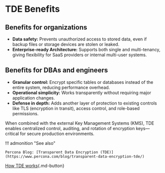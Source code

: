 # TDE Benefits

## Benefits for organizations

* **Data safety:** Prevents unauthorized access to stored data, even if backup files or storage devices are stolen or leaked.
* **Enterprise-ready Architecture:** Supports both single and multi-tenancy, giving flexibility for SaaS providers or internal multi-user systems.

## Benefits for DBAs and engineers

* **Granular control:** Encrypt specific tables or databases instead of the entire system, reducing performance overhead.
* **Operational simplicity:** Works transparently without requiring major application changes.
* **Defense in depth:** Adds another layer of protection to existing controls like TLS (encryption in transit), access control, and role-based permissions.

When combined with the external Key Management Systems (KMS), TDE enables centralized control, auditing, and rotation of encryption keys—critical for secure production environments.

!!! admonition "See also"

    Percona Blog: [Transparent Data Encryption (TDE)](https://www.percona.com/blog/transparent-data-encryption-tde/)
    
[How TDE works](how-does-tde-work.md){.md-button}
